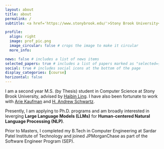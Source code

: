```yaml
---
layout: about
title: about
permalink: /
subtitle: <a href='https://www.stonybrook.edu/'>Stony Brook University</a>

profile:
  align: right
  image: prof_pic.png
  image_circular: false # crops the image to make it circular
  more_info: 

news: false # includes a list of news items
selected_papers: true # includes a list of papers marked as "selected={true}"
social: true # includes social icons at the bottom of the page
display_categories: [course]
horizontal: false
---
```


I am a second year M.S. (by Thesis) student in Computer Science at Stony Brook University, advised by [Haibin Ling](https://www3.cs.stonybrook.edu/~hling/). I have also been fortunate to work with [Arie Kaufman](https://www3.cs.stonybrook.edu/~ari/) and [H. Andrew Schwartz](https://www3.cs.stonybrook.edu/~has/).

Presently, I am applying to Ph.D. programs and am broadly interested in leverging <b>Large Language Models (LLMs)</b> for <b>Human-centered Natural Language Processing (NLP)</b>.

Prior to Masters, I completed my B.Tech in Computer Engineering at Sardar Patel Institute of Technology and joined JPMorganChase as part of the Software Engineer Program (SEP).